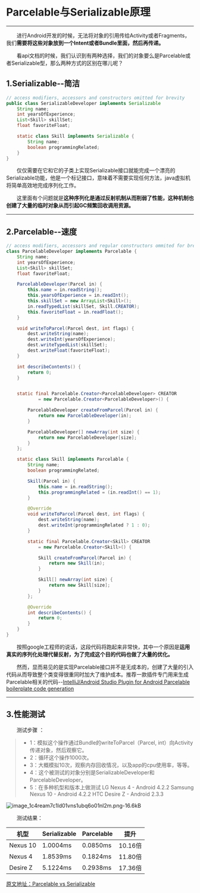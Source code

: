 # Parcelable与Serializable原理

---

&emsp;&emsp;进行Android开发的时候，无法将对象的引用传给Activity或者Fragments，我们**需要将这些对象放到一个Intent或者Bundle里面，然后再传递。**

&emsp;&emsp;看api文档的时候，我们认识到有两种选择，我们的对象要么是Parcelable或者Serializable型，那么两种方式的区别在哪儿呢？

## 1.Serializable--简洁

``` java
// access modifiers, accessors and constructors omitted for brevity
public class SerializableDeveloper implements Serializable
    String name;
    int yearsOfExperience;
    List<Skill> skillSet;
    float favoriteFloat;

    static class Skill implements Serializable {
        String name;
        boolean programmingRelated;
    }
}
```

&emsp;&emsp;仅仅需要在它和它的子类上实现Serializable接口就能完成一个漂亮的Serializable功能，他是一个标记接口，意味着不需要实现任何方法，java虚拟机将简单高效地完成序列化工作。

&emsp;&emsp;这里面有个问题就是**这种序列化是通过反射机制从而削弱了性能，这种机制也创建了大量的临时对象从而引起GC频繁回收调用资源。**

---

## 2.Parcelable--速度

``` java
// access modifiers, accessors and regular constructors ommited for brevity
class ParcelableDeveloper implements Parcelable {
    String name;
    int yearsOfExperience;
    List<Skill> skillSet;
    float favoriteFloat;

    ParcelableDeveloper(Parcel in) {
        this.name = in.readString();
        this.yearsOfExperience = in.readInt();
        this.skillSet = new ArrayList<Skill>();
        in.readTypedList(skillSet, Skill.CREATOR);
        this.favoriteFloat = in.readFloat();
    }

    void writeToParcel(Parcel dest, int flags) {
        dest.writeString(name);
        dest.writeInt(yearsOfExperience);
        dest.writeTypedList(skillSet);
        dest.writeFloat(favoriteFloat);
    }

    int describeContents() {
        return 0;
    }


    static final Parcelable.Creator<ParcelableDeveloper> CREATOR
            = new Parcelable.Creator<ParcelableDeveloper>() {

        ParcelableDeveloper createFromParcel(Parcel in) {
            return new ParcelableDeveloper(in);
        }

        ParcelableDeveloper[] newArray(int size) {
            return new ParcelableDeveloper[size];
        }
    };

    static class Skill implements Parcelable {
        String name;
        boolean programmingRelated;

        Skill(Parcel in) {
            this.name = in.readString();
            this.programmingRelated = (in.readInt() == 1);
        }

        @Override
        void writeToParcel(Parcel dest, int flags) {
            dest.writeString(name);
            dest.writeInt(programmingRelated ? 1 : 0);
        }

        static final Parcelable.Creator<Skill> CREATOR
            = new Parcelable.Creator<Skill>() {

            Skill createFromParcel(Parcel in) {
                return new Skill(in);
            }

            Skill[] newArray(int size) {
                return new Skill[size];
            }
        };

        @Override
        int describeContents() {
            return 0;
        }
    }
}
```

&emsp;&emsp;按照google工程师的说话，这段代码将跑起来非常快，其中一个原因是**运用真实的序列化处理代替反射，为了完成这个目的代码也做了大量的优化。**

&emsp;&emsp;然而，显而易见的是实现Parcelable接口并不是无成本的，创建了大量的引入代码从而导致整个类变得很重同时加大了维护成本。推荐一款插件专门用来生成Parcelable相关的代码--[IntelliJ/Android Studio Plugin for Android Parcelable boilerplate code generation](https://github.com/mcharmas/android-parcelable-intellij-plugin)

---

## 3.性能测试

&emsp;&emsp;测试步骤 ：
>* 1：模拟这个操作通过Bundle的writeToParcel（Parcel, int）向Activity传递对象，然后观察它。
>* 2：循环这个操作1000次。 
>* 3：大概模拟10次，观察内存回收情况，以及app的cpu使用率，等等。 
>* 4：这个被测试的对象分别是SerializableDeveloper和ParcelableDeveloper。
>* 5：在多种机型和版本上做测试 LG Nexus 4 - Android 4.2.2 Samsung Nexus 10 - Android 4.2.2 HTC Desire Z - Android 2.3.3

![image_1c4ream7c1ld01vns1ubq6o01nl2m.png-16.6kB][1]

&emsp;&emsp;测试结果：

机型 | Serializable | Parcelable | 提升
---- | ---| ---| ---
Nexus 10 | 1.0004ms | 0.0850ms | 10.16倍
Nexus 4 |  1.8539ms | 0.1824ms | 11.80倍
Desire Z |  5.1224ms | 0.2938ms | 17.36倍


[原文地址：Parcelable vs Serializable](http://www.developerphil.com/parcelable-vs-serializable/)

  [1]: http://static.zybuluo.com/caofengbin/bpabuzifj6bv4eo99w60yapp/image_1c4ream7c1ld01vns1ubq6o01nl2m.png
